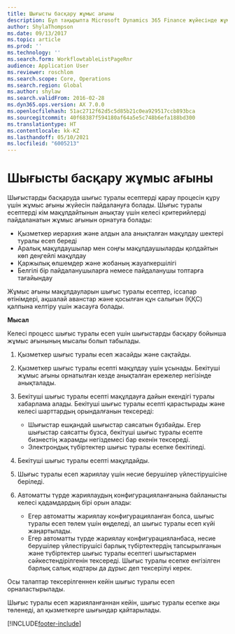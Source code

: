 ```yaml
---
title: Шығысты басқару жұмыс ағыны
description: Бұл тақырыпта Microsoft Dynamics 365 Finance жүйесінде жұмыс ағыны жүйесін пайдалану жолы, шығыстарды басқаруда шығыс туралы есептерді қарау процесін құру жолы түсіндіріледі.
author: ShylaThompson
ms.date: 09/13/2017
ms.topic: article
ms.prod: ''
ms.technology: ''
ms.search.form: WorkflowtableListPageRnr
audience: Application User
ms.reviewer: roschlom
ms.search.scope: Core, Operations
ms.search.region: Global
ms.author: shylaw
ms.search.validFrom: 2016-02-28
ms.dyn365.ops.version: AX 7.0.0
ms.openlocfilehash: 51ac2712f62d5c5d85b21c0ea929517ccb893bca
ms.sourcegitcommit: 40f68387f594180af64a5e5c748b6efa188bd300
ms.translationtype: HT
ms.contentlocale: kk-KZ
ms.lasthandoff: 05/10/2021
ms.locfileid: "6005213"
---
```

# <a name="expense-management-workflow"></a>Шығысты басқару жұмыс ағыны

Шығыстарды басқаруда шығыс туралы есептерді қарау процесін құру үшін жұмыс ағыны жүйесін пайдалануға болады. Шығыс туралы есептерді кім мақұлдайтынын анықтау үшін келесі критерийлерді пайдаланатын жұмыс ағынын орнатуға болады:

- Қызметкер иерархия және алдын ала анықталған мақұлдау шектері туралы есеп береді
- Аралық мақұлдаушылар мен соңғы мақұлдаушыларды қолдайтын көп деңгейлі мақұлдау
- Қаржылық өлшемдер және жобаның жауапкершілігі
- Белгілі бір пайдаланушыларға немесе пайдаланушы топтарға тағайындау

Жұмыс ағыны мақұлдауларын шығыс туралы есептер, іссапар өтінімдері, ақшалай аванстар және қосылған құн салығын (ҚҚС) қалпына келтіру үшін жасауға болады.

**Мысал**

Келесі процесс шығыс туралы есеп үшін шығыстарды басқару бойынша жұмыс ағынының мысалы болып табылады.

1. Қызметкер шығыс туралы есеп жасайды және сақтайды.
2. Қызметкер шығыс туралы есепті мақұлдау үшін ұсынады. Бекітуші жұмыс ағыны орнатылған кезде анықталған ережелер негізінде анықталады.
3. Бекітуші шығыс туралы есепті мақұлдауға дайын екендігі туралы хабарлама алады. Бекітуші шығыс туралы есепті қарастырады және келесі шарттардың орындалғанын тексереді:

    - Шығыстар ешқандай шығыстар саясатын бұзбайды. Егер шығыстар саясатты бұзса, бекітуші шығыс туралы есепте бизнестің жарамды негіздемесі бар екенін тексереді.
    - Электрондық түбіртектер шығыс туралы есепке бекітіледі.

4. Бекітуші шығыс туралы есепті мақұлдайды.
5. Шығыс туралы есеп жариялау үшін несие берушілер үйлестірушісіне беріледі.
6. Автоматты түрде жариялаудың конфигурацияланғанына байланысты келесі қадамдардың бірі орын алады:

    - Егер автоматты жариялау конфигурацияланған болса, шығыс туралы есеп төлем үшін өңделеді, ал шығыс туралы есеп күйі жаңартылады.
    - Егер автоматты түрде жариялау конфигурацияланбаса, несие берушілер үйлестірушісі барлық түбіртектердің тапсырылғанын және түбіртектер шығыс туралы есептегі шығыстармен сәйкестендірілгенін тексереді. Шығыс туралы есепке енгізілген барлық салық кодтары да дұрыс деп тексерілуі керек.

Осы талаптар тексерілгеннен кейін шығыс туралы есеп орналастырылады.

Шығыс туралы есеп жарияланғаннан кейін, шығыс туралы есепке ақы төленеді, ал қызметкерге шығындар қайтарылады.


[!INCLUDE[footer-include](../includes/footer-banner.md)]